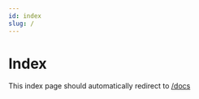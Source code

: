 ```yaml
---
id: index
slug: /
---
```


# Index

This index page should automatically redirect to [/docs](./docs/introduction.md)
